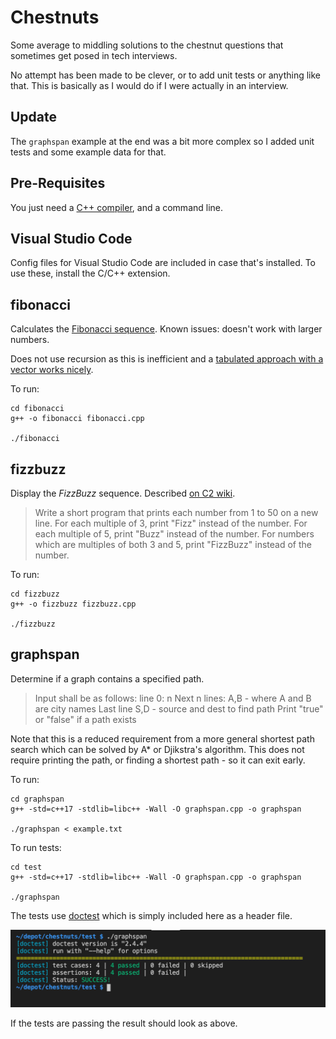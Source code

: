 # Chestnuts

Some average to middling solutions to the chestnut questions that
sometimes get posed in tech interviews.

No attempt has been made to be clever, or to add unit tests or anything
like that.  This is basically as I would do if I were actually in an
interview.

## Update

The `graphspan` example at the end was a bit more complex so I added unit
tests and some example data for that.

## Pre-Requisites

You just need a [C++ compiler](https://webkit.org/build-tools/), and a
command line.

## Visual Studio Code

Config files for Visual Studio Code are included in case that's installed.
To use these, install the C/C++ extension.

## fibonacci 

Calculates the [Fibonacci sequence](https://codercareer.blogspot.com/2011/10/no-15-fibonacci-sequences.html).  Known issues: doesn't work with larger numbers.

Does not use recursion as this is inefficient and a [tabulated approach with a vector works nicely](https://youtu.be/oBt53YbR9Kk?t=11479).

To run:

    cd fibonacci
    g++ -o fibonacci fibonacci.cpp

    ./fibonacci


## fizzbuzz

Display the _FizzBuzz_ sequence. Described [on C2 wiki](http://wiki.c2.com/?FizzBuzzTest).

> Write a short program that prints each number from 1 to 50 on a new line. 
> For each multiple of 3, print "Fizz" instead of the number. 
> For each multiple of 5, print "Buzz" instead of the number. 
> For numbers which are multiples of both 3 and 5, print "FizzBuzz" instead of the number.

To run:

    cd fizzbuzz
    g++ -o fizzbuzz fizzbuzz.cpp

    ./fizzbuzz

## graphspan

Determine if a graph contains a specified path.

> Input shall be as follows:
> line 0: n
> Next n lines: A,B - where A and B are city names
> Last line S,D - source and dest to find path
> Print "true" or "false" if a path exists

Note that this is a reduced requirement from a more general shortest path
search which can be solved by A* or Djikstra's algorithm. This does not
require printing the path, or finding a shortest path - so it can exit early.

To run:

    cd graphspan
    g++ -std=c++17 -stdlib=libc++ -Wall -O graphspan.cpp -o graphspan

    ./graphspan < example.txt

To run tests:

    cd test
    g++ -std=c++17 -stdlib=libc++ -Wall -O graphspan.cpp -o graphspan

    ./graphspan

The tests use [doctest](https://github.com/onqtam/doctest) which is simply included here as a header file.

![screenshot](doc/passing-tests.png)

If the tests are passing the result should look as above.